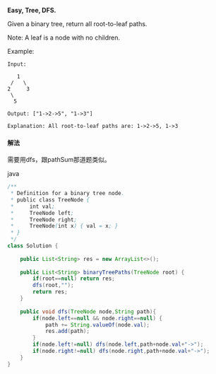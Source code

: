 **Easy,
Tree, DFS.**

Given a binary tree, return all root-to-leaf paths.

Note: A leaf is a node with no children.

Example:
```
Input:

   1
 /   \
2     3
 \
  5

Output: ["1->2->5", "1->3"]

Explanation: All root-to-leaf paths are: 1->2->5, 1->3
```


#### 解法

需要用dfs，跟pathSum那道题类似。

java
```java
/**
 * Definition for a binary tree node.
 * public class TreeNode {
 *     int val;
 *     TreeNode left;
 *     TreeNode right;
 *     TreeNode(int x) { val = x; }
 * }
 */
class Solution {
    
    public List<String> res = new ArrayList<>();
    
    public List<String> binaryTreePaths(TreeNode root) {
        if(root==null) return res;
        dfs(root,"");
        return res;
    }
    
    public void dfs(TreeNode node,String path){      
        if(node.left==null && node.right==null) {
            path += String.valueOf(node.val);
            res.add(path);
        }
        if(node.left!=null) dfs(node.left,path+node.val+"->");
        if(node.right!=null) dfs(node.right,path+node.val+"->");        
    }
}
```